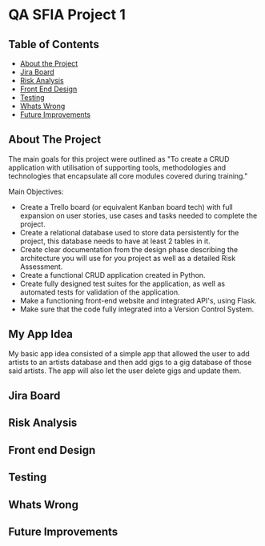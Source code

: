 # QA SFIA Project 1

<!-- TABLE OF CONTENTS -->
## Table of Contents

* [About the Project](#about-the-project)
* [Jira Board](#jira-board)
* [Risk Analysis](#risk-analysis)
* [Front End Design](#front-end-design)
* [Testing](#testing)
* [Whats Wrong](#whats-wrong)
* [Future Improvements](#future-improvements)




<!-- ABOUT THE PROJECT -->
## About The Project


The main goals for this project were outlined as "To create a CRUD application with utilisation of supporting tools, methodologies and technologies that encapsulate all core modules covered during training."

Main Objectives:
* Create a Trello board (or equivalent Kanban board tech) with full expansion
on user stories, use cases and tasks needed to complete the project.
* Create a relational database used to store data persistently for the
project, this database needs to have at least 2 tables in it.
* Create clear documentation from the design phase describing the architecture
you will use for you project as well as a detailed Risk Assessment.
* Create a functional CRUD application created in Python.
* Create fully designed test suites for the application, as well as automated tests for validation of the application.
* Make a functioning front-end website and integrated API's, using Flask.
* Make sure that the code fully integrated into a Version Control System.



## My App Idea

My basic app idea consisted of a simple app that allowed the user to add artists to an artists database and then add gigs to a gig database of those said artists.  The app will also let the user delete gigs and update them. 


## Jira Board

## Risk Analysis

## Front end Design

## Testing

## Whats Wrong

## Future Improvements